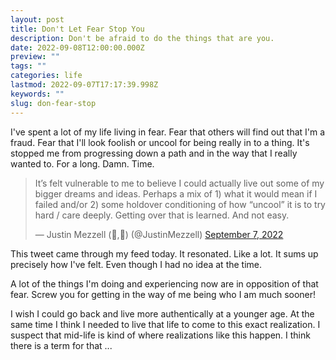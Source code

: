 ```yaml
---
layout: post
title: Don't Let Fear Stop You
description: Don't be afraid to do the things that are you.
date: 2022-09-08T12:00:00.000Z
preview: ""
tags: ""
categories: life
lastmod: 2022-09-07T17:17:39.998Z
keywords: ""
slug: don-fear-stop
---
```

I've spent a lot of my life living in fear.  Fear that others will find out that I'm a fraud.  Fear that I'll look foolish or uncool for being really in to a thing.  It's stopped me from progressing down a path and in the way that I really wanted to.  For a long. Damn. Time.

<blockquote class="twitter-tweet"><p lang="en" dir="ltr">It’s felt vulnerable to me to believe I could actually live out some of my bigger dreams and ideas. Perhaps a mix of 1) what it would mean if I failed and/or 2) some holdover conditioning of how “uncool” it is to try hard / care deeply. Getting over that is learned. And not easy.</p>&mdash; Justin Mezzell (🥃,🦉) (@JustinMezzell) <a href="https://twitter.com/JustinMezzell/status/1567469083079106562?ref_src=twsrc%5Etfw">September 7, 2022</a></blockquote> <script async src="https://platform.twitter.com/widgets.js" charset="utf-8"></script>

This tweet came through my feed today.  It resonated.  Like a lot.  It sums up precisely how I've felt.  Even though I had no idea at the time. 

A lot of the things I'm doing and experiencing now are in opposition of that fear.  Screw you for getting in the way of me being who I am much sooner!

I wish I could go back and live more authentically at a younger age.  At the same time I think I needed to live that life to come to this exact realization.  I suspect that mid-life is kind of where realizations like this happen.  I think there is a term for that ...
